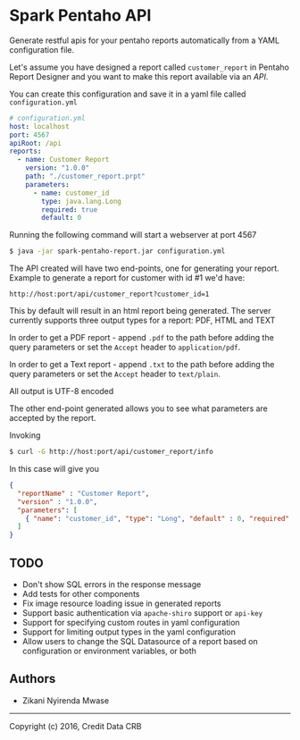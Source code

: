Spark Pentaho API
=

Generate restful apis for your pentaho reports automatically from
a YAML configuration file.

Let's assume you have designed a report called `customer_report` in Pentaho Report Designer
and you want to make this report available via an *API*.

You can create this configuration  and save it in a yaml file called `configuration.yml`

```yaml
# configuration.yml
host: localhost
port: 4567
apiRoot: /api
reports:
  - name: Customer Report
    version: "1.0.0"
    path: "./customer_report.prpt"
    parameters:
      - name: customer_id
        type: java.lang.Long
        required: true
        default: 0
```

Running the following command will start a webserver at port 4567

```bash
$ java -jar spark-pentaho-report.jar configuration.yml
```

The API created will have two end-points, one for generating your report.
Example to generate a report for customer with id #1 we'd have:

`http://host:port/api/customer_report?customer_id=1`

This by default will result in an html report being generated. The server currently
supports three output types for a report: PDF, HTML and TEXT

In order to get a PDF report - append `.pdf` to the path before adding the query
parameters or set the `Accept` header to `application/pdf`.

In order to get a Text report - append `.txt` to the path before adding the query
parameters or set the `Accept` header to `text/plain`.

All output is UTF-8 encoded

The other end-point generated allows you to see what parameters are accepted 
by the report.

Invoking 

```bash
$ curl -G http://host:port/api/customer_report/info
```

In this case will give you 

```json
{
  "reportName" : "Customer Report",
  "version" : "1.0.0",
  "parameters": [
    { "name": "customer_id", "type": "Long", "default" : 0, "required": true }
  ]
}
```
## TODO

* Don't show SQL errors in the response message
* Add tests for other components
* Fix image resource loading issue in generated reports
* Support basic authentication via `apache-shiro` support or `api-key`
* Support for specifying custom routes in yaml configuration
* Support for limiting output types in the yaml configuration
* Allow users to change the SQL Datasource of a report based on configuration or environment variables, or both

## Authors

* Zikani Nyirenda Mwase

---

Copyright (c) 2016, Credit Data CRB